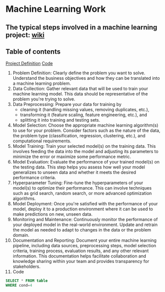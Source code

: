 # Machine Learning Work
## The typical steps involved in a machine learning project: [wiki](https://en.wikipedia.org/wiki/Machine_learning)

## Table of contents

[Project Definition](problem-definition)
[Code](code)
1. Problem Definition: Clearly define the problem you want to solve. Understand the business objectives and how they can be translated into a machine learning problem.
2. Data Collection: Gather relevant data that will be used to train your machine learning model. This data should be representative of the problem you're trying to solve.
3. Data Preprocessing: Prepare your data for training by
   - cleaning it (handling missing values, removing duplicates, etc.),
   - transforming it (feature scaling, feature engineering, etc.), and
   - splitting it into training and testing sets.
5. Model Selection: Choose the appropriate machine learning algorithm(s) to use for your problem. Consider factors such as the nature of the data, the problem type (classification, regression, clustering, etc.), and computational requirements.
6. Model Training: Train your selected model(s) on the training data. This involves feeding the data into the model and adjusting its parameters to minimize the error or maximize some performance metric.
7. Model Evaluation: Evaluate the performance of your trained model(s) on the testing data. This step helps you assess how well your model generalizes to unseen data and whether it meets the desired performance criteria.
8. Hyperparameter Tuning: Fine-tune the hyperparameters of your model(s) to optimize their performance. This can involve techniques such as grid search, random search, or more advanced optimization algorithms.
9. Model Deployment: Once you're satisfied with the performance of your model, deploy it to a production environment where it can be used to make predictions on new, unseen data.
10. Monitoring and Maintenance: Continuously monitor the performance of your deployed model in the real-world environment. Update and retrain the model as needed to adapt to changes in the data or the problem domain.
11. Documentation and Reporting: Document your entire machine learning pipeline, including data sources, preprocessing steps, model selection criteria, training process, evaluation results, and any other relevant information. This documentation helps facilitate collaboration and knowledge sharing within your team and provides transparency for stakeholders.
12. Code

```sql
SELECT * FROM table
WHERE cond=4
